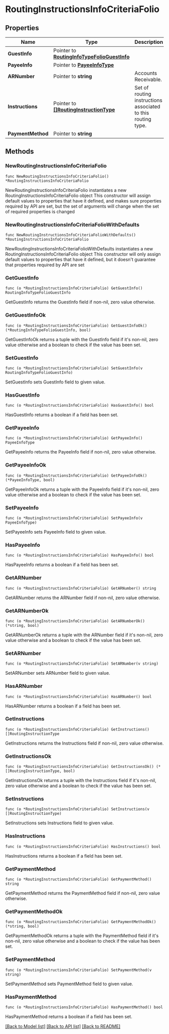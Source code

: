 # RoutingInstructionsInfoCriteriaFolio

## Properties

Name | Type | Description | Notes
------------ | ------------- | ------------- | -------------
**GuestInfo** | Pointer to [**RoutingInfoTypeFolioGuestInfo**](RoutingInfoTypeFolioGuestInfo.md) |  | [optional] 
**PayeeInfo** | Pointer to [**PayeeInfoType**](PayeeInfoType.md) |  | [optional] 
**ARNumber** | Pointer to **string** | Accounts Receivable. | [optional] 
**Instructions** | Pointer to [**[]RoutingInstructionType**](RoutingInstructionType.md) | Set of routing instructions associated to this routing type. | [optional] 
**PaymentMethod** | Pointer to **string** |  | [optional] 

## Methods

### NewRoutingInstructionsInfoCriteriaFolio

`func NewRoutingInstructionsInfoCriteriaFolio() *RoutingInstructionsInfoCriteriaFolio`

NewRoutingInstructionsInfoCriteriaFolio instantiates a new RoutingInstructionsInfoCriteriaFolio object
This constructor will assign default values to properties that have it defined,
and makes sure properties required by API are set, but the set of arguments
will change when the set of required properties is changed

### NewRoutingInstructionsInfoCriteriaFolioWithDefaults

`func NewRoutingInstructionsInfoCriteriaFolioWithDefaults() *RoutingInstructionsInfoCriteriaFolio`

NewRoutingInstructionsInfoCriteriaFolioWithDefaults instantiates a new RoutingInstructionsInfoCriteriaFolio object
This constructor will only assign default values to properties that have it defined,
but it doesn't guarantee that properties required by API are set

### GetGuestInfo

`func (o *RoutingInstructionsInfoCriteriaFolio) GetGuestInfo() RoutingInfoTypeFolioGuestInfo`

GetGuestInfo returns the GuestInfo field if non-nil, zero value otherwise.

### GetGuestInfoOk

`func (o *RoutingInstructionsInfoCriteriaFolio) GetGuestInfoOk() (*RoutingInfoTypeFolioGuestInfo, bool)`

GetGuestInfoOk returns a tuple with the GuestInfo field if it's non-nil, zero value otherwise
and a boolean to check if the value has been set.

### SetGuestInfo

`func (o *RoutingInstructionsInfoCriteriaFolio) SetGuestInfo(v RoutingInfoTypeFolioGuestInfo)`

SetGuestInfo sets GuestInfo field to given value.

### HasGuestInfo

`func (o *RoutingInstructionsInfoCriteriaFolio) HasGuestInfo() bool`

HasGuestInfo returns a boolean if a field has been set.

### GetPayeeInfo

`func (o *RoutingInstructionsInfoCriteriaFolio) GetPayeeInfo() PayeeInfoType`

GetPayeeInfo returns the PayeeInfo field if non-nil, zero value otherwise.

### GetPayeeInfoOk

`func (o *RoutingInstructionsInfoCriteriaFolio) GetPayeeInfoOk() (*PayeeInfoType, bool)`

GetPayeeInfoOk returns a tuple with the PayeeInfo field if it's non-nil, zero value otherwise
and a boolean to check if the value has been set.

### SetPayeeInfo

`func (o *RoutingInstructionsInfoCriteriaFolio) SetPayeeInfo(v PayeeInfoType)`

SetPayeeInfo sets PayeeInfo field to given value.

### HasPayeeInfo

`func (o *RoutingInstructionsInfoCriteriaFolio) HasPayeeInfo() bool`

HasPayeeInfo returns a boolean if a field has been set.

### GetARNumber

`func (o *RoutingInstructionsInfoCriteriaFolio) GetARNumber() string`

GetARNumber returns the ARNumber field if non-nil, zero value otherwise.

### GetARNumberOk

`func (o *RoutingInstructionsInfoCriteriaFolio) GetARNumberOk() (*string, bool)`

GetARNumberOk returns a tuple with the ARNumber field if it's non-nil, zero value otherwise
and a boolean to check if the value has been set.

### SetARNumber

`func (o *RoutingInstructionsInfoCriteriaFolio) SetARNumber(v string)`

SetARNumber sets ARNumber field to given value.

### HasARNumber

`func (o *RoutingInstructionsInfoCriteriaFolio) HasARNumber() bool`

HasARNumber returns a boolean if a field has been set.

### GetInstructions

`func (o *RoutingInstructionsInfoCriteriaFolio) GetInstructions() []RoutingInstructionType`

GetInstructions returns the Instructions field if non-nil, zero value otherwise.

### GetInstructionsOk

`func (o *RoutingInstructionsInfoCriteriaFolio) GetInstructionsOk() (*[]RoutingInstructionType, bool)`

GetInstructionsOk returns a tuple with the Instructions field if it's non-nil, zero value otherwise
and a boolean to check if the value has been set.

### SetInstructions

`func (o *RoutingInstructionsInfoCriteriaFolio) SetInstructions(v []RoutingInstructionType)`

SetInstructions sets Instructions field to given value.

### HasInstructions

`func (o *RoutingInstructionsInfoCriteriaFolio) HasInstructions() bool`

HasInstructions returns a boolean if a field has been set.

### GetPaymentMethod

`func (o *RoutingInstructionsInfoCriteriaFolio) GetPaymentMethod() string`

GetPaymentMethod returns the PaymentMethod field if non-nil, zero value otherwise.

### GetPaymentMethodOk

`func (o *RoutingInstructionsInfoCriteriaFolio) GetPaymentMethodOk() (*string, bool)`

GetPaymentMethodOk returns a tuple with the PaymentMethod field if it's non-nil, zero value otherwise
and a boolean to check if the value has been set.

### SetPaymentMethod

`func (o *RoutingInstructionsInfoCriteriaFolio) SetPaymentMethod(v string)`

SetPaymentMethod sets PaymentMethod field to given value.

### HasPaymentMethod

`func (o *RoutingInstructionsInfoCriteriaFolio) HasPaymentMethod() bool`

HasPaymentMethod returns a boolean if a field has been set.


[[Back to Model list]](../README.md#documentation-for-models) [[Back to API list]](../README.md#documentation-for-api-endpoints) [[Back to README]](../README.md)


